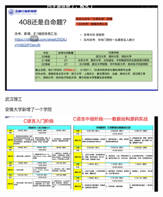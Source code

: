 ![image-20210929192828258](加油加油.assets/image-20210929192828258.png)

武汉理工

安徽大学新增了一个学院

![image-20210929200214636](加油加油.assets/image-20210929200214636.png)

